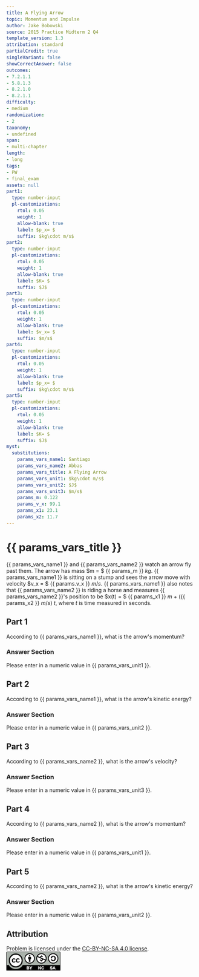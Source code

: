 ```yaml
---
title: A Flying Arrow
topic: Momentum and Impulse
author: Jake Bobowski
source: 2015 Practice Midterm 2 Q4
template_version: 1.3
attribution: standard
partialCredit: true
singleVariant: false
showCorrectAnswer: false
outcomes:
- 7.2.1.1
- 5.8.1.3
- 8.2.1.0
- 8.2.1.1
difficulty:
- medium
randomization:
- 2
taxonomy:
- undefined
span:
- multi-chapter
length:
- long
tags:
- PW
- final_exam
assets: null
part1:
  type: number-input
  pl-customizations:
    rtol: 0.05
    weight: 1
    allow-blank: true
    label: $p_x= $
    suffix: $kg\cdot m/s$
part2:
  type: number-input
  pl-customizations:
    rtol: 0.05
    weight: 1
    allow-blank: true
    label: $K= $
    suffix: $J$
part3:
  type: number-input
  pl-customizations:
    rtol: 0.05
    weight: 1
    allow-blank: true
    label: $v_x= $
    suffix: $m/s$
part4:
  type: number-input
  pl-customizations:
    rtol: 0.05
    weight: 1
    allow-blank: true
    label: $p_x= $
    suffix: $kg\cdot m/s$
part5:
  type: number-input
  pl-customizations:
    rtol: 0.05
    weight: 1
    allow-blank: true
    label: $K= $
    suffix: $J$
myst:
  substitutions:
    params_vars_name1: Santiago
    params_vars_name2: Abbas
    params_vars_title: A Flying Arrow
    params_vars_unit1: $kg\cdot m/s$
    params_vars_unit2: $J$
    params_vars_unit3: $m/s$
    params_m: 0.122
    params_v_x: 99.1
    params_x1: 23.1
    params_x2: 11.7
---
```

# {{ params_vars_title }}
{{ params_vars_name1 }} and {{ params_vars_name2 }} watch an arrow fly past them.
The arrow has mass $m = $ {{ params_m }} $kg$.
{{ params_vars_name1 }} is sitting on a stump and sees the arrow move with velocity $v_x = $ {{ params.v_x }} $m/s$.
{{ params_vars_name1 }} also notes that {{ params_vars_name2 }} is riding a horse and measures {{ params_vars_name2 }}'s position to be $x(t) = $ {{ params_x1 }} $m$ + ({{ params_x2 }} $m/s$) $t$, where $t$ is time measured in seconds.

## Part 1

According to {{ params_vars_name1 }}, what is the arrow's momentum?

### Answer Section

Please enter in a numeric value in {{ params_vars_unit1 }}.

## Part 2

According to {{ params_vars_name1 }}, what is the arrow's kinetic energy?

### Answer Section

Please enter in a numeric value in {{ params_vars_unit2 }}.

## Part 3

According to {{ params_vars_name2 }}, what is the arrow's velocity?

### Answer Section

Please enter in a numeric value in {{ params_vars_unit3 }}.

## Part 4

According to {{ params_vars_name2 }}, what is the arrow's momentum?

### Answer Section

Please enter in a numeric value in {{ params_vars_unit1 }}.

## Part 5

According to {{ params_vars_name2 }}, what is the arrow's kinetic energy?

### Answer Section

Please enter in a numeric value in {{ params_vars_unit2 }}.

## Attribution

Problem is licensed under the [CC-BY-NC-SA 4.0 license](https://creativecommons.org/licenses/by-nc-sa/4.0/).<br> ![The Creative Commons 4.0 license requiring attribution-BY, non-commercial-NC, and share-alike-SA license.](https://raw.githubusercontent.com/firasm/bits/master/by-nc-sa.png)